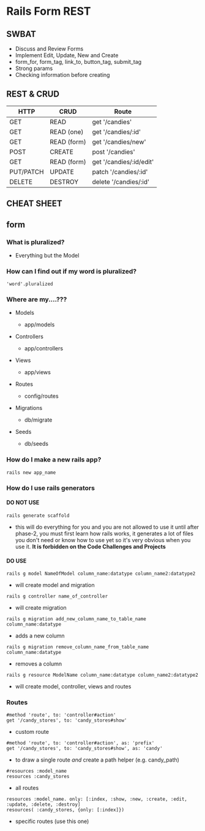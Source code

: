 # Rails Form REST

## SWBAT
- Discuss and Review Forms
- Implement Edit, Update, New and Create 
- form_for, form_tag, link_to, button_tag, submit_tag
- Strong params
- Checking information before creating
## REST & CRUD
| HTTP        | CRUD          | Route
| ----------- | ------------- |----------------------|
| GET         | READ          | get '/candies'            |
| GET         | READ (one)    | get '/candies/:id'        |
| GET         | READ (form)   | get '/candies/new'        |
| POST        | CREATE        | post '/candies'           |
| GET         | READ (form)   | get '/candies/:id/edit'   |
| PUT/PATCH   | UPDATE        | patch '/candies/:id'      |
| DELETE      | DESTROY       | delete '/candies/:id'     |

## CHEAT SHEET
## form

### What is pluralized?
- Everything but the Model 

### How can I find out if my word is pluralized?
```
'word'.pluralized
```

### Where are my....???
- Models
    - app/models
- Controllers
    - app/controllers
- Views
    - app/views
- Routes
    - config/routes 

- Migrations 
    - db/migrate

- Seeds
    - db/seeds

### How do I make a new rails app?
```
rails new app_name
```

### How do I use rails generators 
#### DO NOT USE
```
rails generate scaffold 
```
- this will do everything for you and you are not allowed to use it until after phase-2, you must first learn how rails works, it generates a lot of files you don't need or know how to use yet so it's very obvious when you use it. **It is forbidden on the Code  Challenges and Projects**

#### DO USE

```
rails g model NameOfModel column_name:datatype column_name2:datatype2
```
- will create model and migration
```
rails g controller name_of_controller
```
- will create migration
```
rails g migration add_new_column_name_to_table_name column_name:datatype 
```
- adds a new column
```
rails g migration remove_column_name_from_table_name column_name:datatype
```
- removes a column

```
rails g resource ModelName column_name:datatype column_name2:datatype2
```
- will create model, controller, views and routes

### Routes 
```
#method 'route', to: 'controller#action'
get '/candy_stores', to: 'candy_stores#show'

```
- custom route
```
#method 'route', to: 'controller#action', as: 'prefix'
get '/candy_stores', to: 'candy_stores#show', as: 'candy'
```
- to draw a single route _and_ create a path helper (e.g. candy_path)
```
#resources :model_name 
resources :candy_stores
```
- all routes 
```
resources :model_name. only: [:index, :show, :new, :create, :edit, :update, :delete, :destroy]
resources( :candy_stores, {only: [:index]})
```
- specific routes (use this one)


